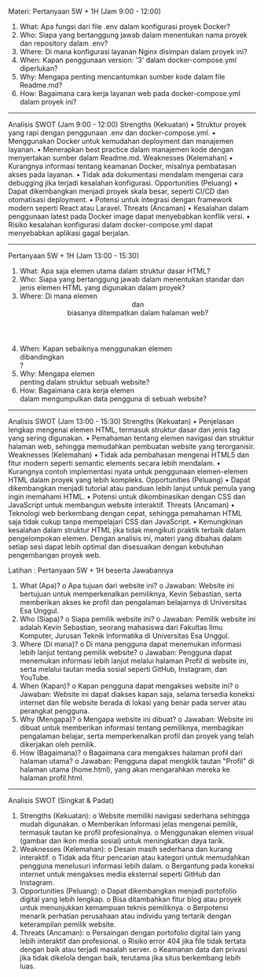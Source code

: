 Materi:
Pertanyaan 5W + 1H (Jam 9:00 - 12:00)
1.	What: Apa fungsi dari file .env dalam konfigurasi proyek Docker?
2.	Who: Siapa yang bertanggung jawab dalam menentukan nama proyek dan repository dalam .env?
3.	Where: Di mana konfigurasi layanan Nginx disimpan dalam proyek ini?
4.	When: Kapan penggunaan version: '3' dalam docker-compose.yml diperlukan?
5.	Why: Mengapa penting mencantumkan sumber kode dalam file Readme.md?
6.	How: Bagaimana cara kerja layanan web pada docker-compose.yml dalam proyek ini?
________________________________________
Analisis SWOT (Jam 9:00 - 12:00)
Strengths (Kekuatan)
•	Struktur proyek yang rapi dengan penggunaan .env dan docker-compose.yml.
•	Menggunakan Docker untuk kemudahan deployment dan manajemen layanan.
•	Menerapkan best practice dalam manajemen kode dengan menyertakan sumber dalam Readme.md.
Weaknesses (Kelemahan)
•	Kurangnya informasi tentang keamanan Docker, misalnya pembatasan akses pada layanan.
•	Tidak ada dokumentasi mendalam mengenai cara debugging jika terjadi kesalahan konfigurasi.
Opportunities (Peluang)
•	Dapat dikembangkan menjadi proyek skala besar, seperti CI/CD dan otomatisasi deployment.
•	Potensi untuk integrasi dengan framework modern seperti React atau Laravel.
Threats (Ancaman)
•	Kesalahan dalam penggunaan latest pada Docker image dapat menyebabkan konflik versi.
•	Risiko kesalahan konfigurasi dalam docker-compose.yml dapat menyebabkan aplikasi gagal berjalan.
________________________________________
Pertanyaan 5W + 1H (Jam 13:00 - 15:30)
1.	What: Apa saja elemen utama dalam struktur dasar HTML?
2.	Who: Siapa yang bertanggung jawab dalam menentukan standar dan jenis elemen HTML yang digunakan dalam proyek?
3.	Where: Di mana elemen <header> dan <footer> biasanya ditempatkan dalam halaman web?
4.	When: Kapan sebaiknya menggunakan elemen <div> dibandingkan <section>?
5.	Why: Mengapa elemen <nav> penting dalam struktur sebuah website?
6.	How: Bagaimana cara kerja elemen <form> dalam mengumpulkan data pengguna di sebuah website?
________________________________________
Analisis SWOT (Jam 13:00 - 15:30)
Strengths (Kekuatan)
•	Penjelasan lengkap mengenai elemen HTML, termasuk struktur dasar dan jenis tag yang sering digunakan.
•	Pemahaman tentang elemen navigasi dan struktur halaman web, sehingga memudahkan pembuatan website yang terorganisir.
Weaknesses (Kelemahan)
•	Tidak ada pembahasan mengenai HTML5 dan fitur modern seperti semantic elements secara lebih mendalam.
•	Kurangnya contoh implementasi nyata untuk penggunaan elemen-elemen HTML dalam proyek yang lebih kompleks.
Opportunities (Peluang)
•	Dapat dikembangkan menjadi tutorial atau panduan lebih lanjut untuk pemula yang ingin memahami HTML.
•	Potensi untuk dikombinasikan dengan CSS dan JavaScript untuk membangun website interaktif.
Threats (Ancaman)
•	Teknologi web berkembang dengan cepat, sehingga pemahaman HTML saja tidak cukup tanpa mempelajari CSS dan JavaScript.
•	Kemungkinan kesalahan dalam struktur HTML jika tidak mengikuti praktik terbaik dalam pengelompokan elemen.
Dengan analisis ini, materi yang dibahas dalam setiap sesi dapat lebih optimal dan disesuaikan dengan kebutuhan pengembangan proyek web.

Latihan :
Pertanyaan 5W + 1H beserta Jawabannya
1.	What (Apa)?
o	Apa tujuan dari website ini?
o	Jawaban: Website ini bertujuan untuk memperkenalkan pemiliknya, Kevin Sebastian, serta memberikan akses ke profil dan pengalaman belajarnya di Universitas Esa Unggul.
2.	Who (Siapa)?
o	Siapa pemilik website ini?
o	Jawaban: Pemilik website ini adalah Kevin Sebastian, seorang mahasiswa dari Fakultas Ilmu Komputer, Jurusan Teknik Informatika di Universitas Esa Unggul.
3.	Where (Di mana)?
o	Di mana pengguna dapat menemukan informasi lebih lanjut tentang pemilik website?
o	Jawaban: Pengguna dapat menemukan informasi lebih lanjut melalui halaman Profil di website ini, serta melalui tautan media sosial seperti GitHub, Instagram, dan YouTube.
4.	When (Kapan)?
o	Kapan pengguna dapat mengakses website ini?
o	Jawaban: Website ini dapat diakses kapan saja, selama tersedia koneksi internet dan file website berada di lokasi yang benar pada server atau perangkat pengguna.
5.	Why (Mengapa)?
o	Mengapa website ini dibuat?
o	Jawaban: Website ini dibuat untuk memberikan informasi tentang pemiliknya, membagikan pengalaman belajar, serta memperkenalkan profil dan proyek yang telah dikerjakan oleh pemilik.
6.	How (Bagaimana)?
o	Bagaimana cara mengakses halaman profil dari halaman utama?
o	Jawaban: Pengguna dapat mengklik tautan "Profil" di halaman utama (home.html), yang akan mengarahkan mereka ke halaman profil.html.
________________________________________
Analisis SWOT (Singkat & Padat)
1.	Strengths (Kekuatan):
o	Website memiliki navigasi sederhana sehingga mudah digunakan.
o	Memberikan informasi jelas mengenai pemilik, termasuk tautan ke profil profesionalnya.
o	Menggunakan elemen visual (gambar dan ikon media sosial) untuk meningkatkan daya tarik.
2.	Weaknesses (Kelemahan):
o	Desain masih sederhana dan kurang interaktif.
o	Tidak ada fitur pencarian atau kategori untuk memudahkan pengguna menelusuri informasi lebih dalam.
o	Bergantung pada koneksi internet untuk mengakses media eksternal seperti GitHub dan Instagram.
3.	Opportunities (Peluang):
o	Dapat dikembangkan menjadi portofolio digital yang lebih lengkap.
o	Bisa ditambahkan fitur blog atau proyek untuk menunjukkan kemampuan teknis pemiliknya.
o	Berpotensi menarik perhatian perusahaan atau individu yang tertarik dengan keterampilan pemilik website.
4.	Threats (Ancaman):
o	Persaingan dengan portofolio digital lain yang lebih interaktif dan profesional.
o	Risiko error 404 jika file tidak tertata dengan baik atau terjadi masalah server.
o	Keamanan data dan privasi jika tidak dikelola dengan baik, terutama jika situs berkembang lebih luas.
